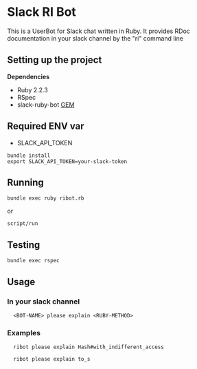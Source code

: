 # Slack RI Bot

This is a UserBot for Slack chat written in Ruby. It provides RDoc documentation in your slack channel by the "ri" command line

## Setting up the project
**Dependencies**
* Ruby 2.2.3
* RSpec
* slack-ruby-bot [GEM](https://github.com/dblock/slack-ruby-bot)

## Required ENV var
* SLACK_API_TOKEN


```shell
bundle install
export SLACK_API_TOKEN=your-slack-token
```

## Running
```shell
bundle exec ruby ribot.rb
```
or
```shell
script/run
```

## Testing
```shell
bundle exec rspec
```

## Usage
### In your slack channel
```
  <BOT-NAME> please explain <RUBY-METHOD>
```
### Examples
```
  ribot please explain Hash#with_indifferent_access
```

```
  ribot please explain to_s
```